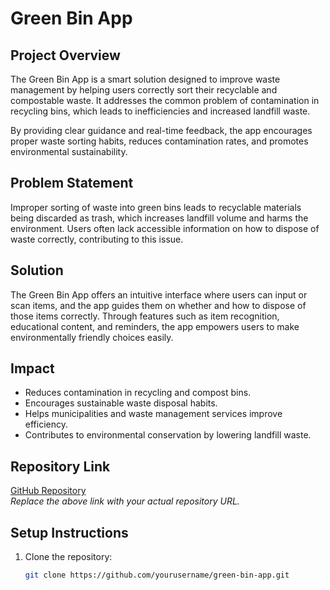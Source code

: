 # Green Bin App

## Project Overview

The Green Bin App is a smart solution designed to improve waste management by helping users correctly sort their recyclable and compostable waste. It addresses the common problem of contamination in recycling bins, which leads to inefficiencies and increased landfill waste.

By providing clear guidance and real-time feedback, the app encourages proper waste sorting habits, reduces contamination rates, and promotes environmental sustainability.

## Problem Statement

Improper sorting of waste into green bins leads to recyclable materials being discarded as trash, which increases landfill volume and harms the environment. Users often lack accessible information on how to dispose of waste correctly, contributing to this issue.

## Solution

The Green Bin App offers an intuitive interface where users can input or scan items, and the app guides them on whether and how to dispose of those items correctly. Through features such as item recognition, educational content, and reminders, the app empowers users to make environmentally friendly choices easily.

## Impact

- Reduces contamination in recycling and compost bins.
- Encourages sustainable waste disposal habits.
- Helps municipalities and waste management services improve efficiency.
- Contributes to environmental conservation by lowering landfill waste.

## Repository Link

[GitHub Repository](https://github.com/yourusername/green-bin-app)  
*Replace the above link with your actual repository URL.*

## Setup Instructions

1. Clone the repository:
   ```bash
   git clone https://github.com/yourusername/green-bin-app.git

